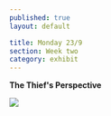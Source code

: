 ```yaml
---
published: true
layout: default

title: Monday 23/9
section: Week two
category: exhibit
---
```


**The Thief's Perspective**

<img src="https://farm1.staticflickr.com/764/21598628616_c88b789ca4_c.jpg">
